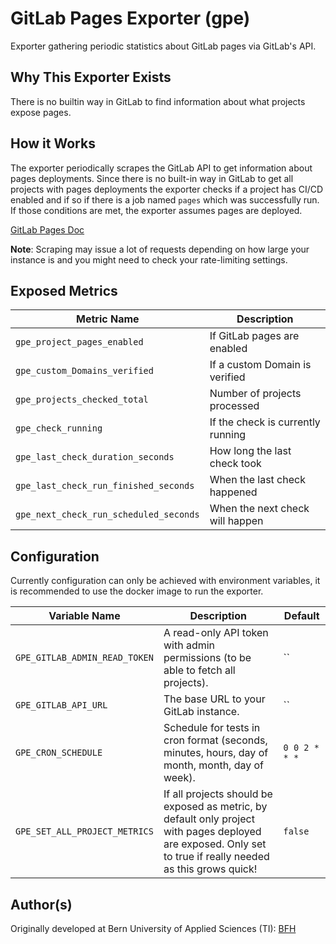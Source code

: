 # GitLab Pages Exporter (gpe)

Exporter gathering periodic statistics about GitLab pages via GitLab's API.

## Why This Exporter Exists

There is no builtin way in GitLab to find information about what projects
expose pages.

## How it Works

The exporter periodically scrapes the GitLab API to get information about pages 
deployments. Since there is no built-in way in GitLab to get all projects with 
pages deployments the exporter checks if a project has CI/CD enabled and if so
if there is a job named `pages` which was successfully run. If those conditions
are met, the exporter assumes pages are deployed.

[GitLab Pages Doc](https://docs.gitlab.com/ee/user/project/pages/#how-it-works)

**Note**: Scraping may issue a lot of requests depending on how large your 
instance is and you might need to check your rate-limiting settings.

## Exposed Metrics

| Metric Name                               | Description                       |
| ------------------------------------------|-----------------------------------|
| `gpe_project_pages_enabled`               | If GitLab pages are enabled       |
| `gpe_custom_Domains_verified`             | If a custom Domain is verified    |
| `gpe_projects_checked_total`              | Number of projects processed      |
| `gpe_check_running`                       | If the check is currently running |
| `gpe_last_check_duration_seconds`         | How long the last check took      |
| `gpe_last_check_run_finished_seconds`     | When the last check happened      |
| `gpe_next_check_run_scheduled_seconds`    | When the next check will happen   |

## Configuration

Currently configuration can only be achieved with environment variables, it is
recommended to use the docker image to run the exporter.

| Variable Name                  | Description                                                                                                                                                  | Default       |
| -------------------------------|--------------------------------------------------------------------------------------------------------------------------------------------------------------|---------------|
| `GPE_GITLAB_ADMIN_READ_TOKEN`  | A read-only API token with admin permissions (to be able to fetch all projects).                                                                             | ``            |
| `GPE_GITLAB_API_URL`           | The base URL to your GitLab instance.                                                                                                                        | ``            |
| `GPE_CRON_SCHEDULE`            | Schedule for tests in cron format (seconds, minutes, hours, day of month, month, day of week).                                                               | `0 0 2 * * *` |
| `GPE_SET_ALL_PROJECT_METRICS`  | If all projects should be exposed as metric, by default only project with pages deployed are exposed. Only set to true if really needed as this grows quick! | `false`       |

## Author(s)

Originally developed at Bern University of Applied Sciences (TI): [BFH](https://www.bfh.ch/ti/en/)